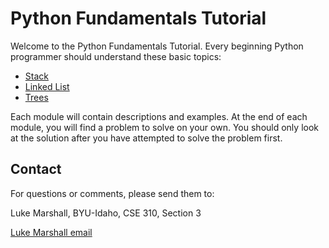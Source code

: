 # Python Fundamentals Tutorial

Welcome to the Python Fundamentals Tutorial. Every beginning Python programmer should understand these basic topics:

- [Stack](1-Topic.md)
- [Linked List](2-topic.md)
- [Trees](3-topic.md)

Each module will contain descriptions and examples. At the end of each module, you will find a problem to solve on your own. You should only look at the solution after you have attempted to solve the problem first.

## Contact

For questions or comments, please send them to:

Luke Marshall, BYU-Idaho, CSE 310, Section 3

[Luke Marshall email](tlukemarshall1@gmail.com)